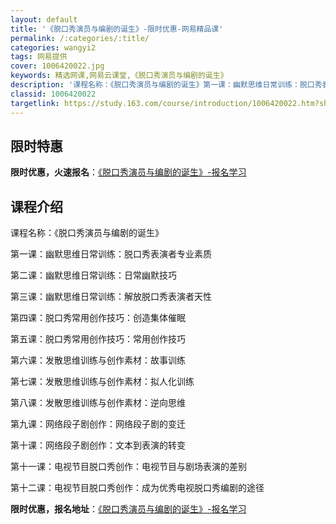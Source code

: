 ```yaml
---
layout: default
title: '《脱口秀演员与编剧的诞生》-限时优惠-网易精品课'
permalink: /:categories/:title/
categories: wangyi2
tags: 网易提供
cover: 1006420022.jpg
keywords: 精选网课,网易云课堂,《脱口秀演员与编剧的诞生》
description: '课程名称：《脱口秀演员与编剧的诞生》第一课：幽默思维日常训练：脱口秀表演者专业素质第二课：幽默思维日常训练：日常幽默技巧'
classid: 1006420022
targetlink: https://study.163.com/course/introduction/1006420022.htm?share=1&shareId=1025206652&utm_campaign=share&utm_medium=iphoneShare&utm_source=&utm_u=1025206652
---
```


## 限时特惠

**限时优惠，火速报名**：[《脱口秀演员与编剧的诞生》-报名学习](https://study.163.com/course/introduction/1006420022.htm?share=1&shareId=1025206652&utm_campaign=share&utm_medium=iphoneShare&utm_source=&utm_u=1025206652)

## 课程介绍

课程名称：《脱口秀演员与编剧的诞生》



第一课：幽默思维日常训练：脱口秀表演者专业素质

第二课：幽默思维日常训练：日常幽默技巧

第三课：幽默思维日常训练：解放脱口秀表演者天性

第四课：脱口秀常用创作技巧：创造集体催眠

第五课：脱口秀常用创作技巧：常用创作技巧

第六课：发散思维训练与创作素材：故事训练

第七课：发散思维训练与创作素材：拟人化训练

第八课：发散思维训练与创作素材：逆向思维

第九课：网络段子剧创作：网络段子剧的变迁

第十课：网络段子剧创作：文本到表演的转变

第十一课：电视节目脱口秀创作：电视节目与剧场表演的差别

第十二课：电视节目脱口秀创作：成为优秀电视脱口秀编剧的途径

**限时优惠，报名地址**：[《脱口秀演员与编剧的诞生》-报名学习](https://study.163.com/course/introduction/1006420022.htm?share=1&shareId=1025206652&utm_campaign=share&utm_medium=iphoneShare&utm_source=&utm_u=1025206652)

